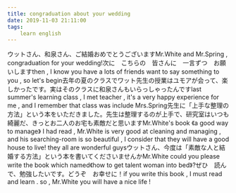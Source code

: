 ```yaml
---
title: congraduation about your wedding
date: 2019-11-03 21:11:00
tags:
    learn english
---
```

ウットさん、和泉さん、ご結婚おめでとうございますMr.White and Mr.Spring , congraduation for your wedding!次に　こちらの　皆さんに　一言ずつ　お願いしますthen , I know you have a lots of friends want to say something to you , so let's begin去年の夏のクラスでワット先生の授業はユモアが会って、楽しかったです。実はそのクラスに和泉さんもいらっしゃったんですlast summer's learning class , I met teacher , it's a very happy experience for me , and I remember that class was include Mrs.Spring先生に「上手な整理の方法」という本をいただきました。先生は整理するのが上手で、研究室はいつも綺麗だ、きっとお二人のお宅も素敵だと思いますMr.White's book 《a good way to manage》 I had read , Mr.White is very good at cleaning and managing , and his searching-room is so beautiful , I consider that they will have a good house to live! they all are wonderful guysウットさん、今度は「素敵な人と結婚する方法」という本を書いてくださいませんかMr.White could you please write the book which named《how to get talent woman into bed》?ぜひ　読んで、勉強したいです。どうぞ　お幸せに！if you write this book , I must read and learn . so , Mr.White you will have a nice life !